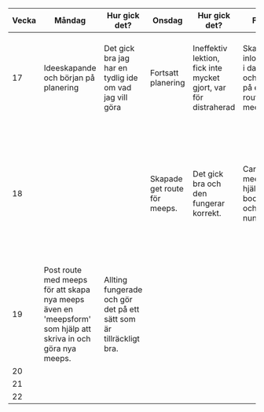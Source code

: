 | Vecka | Måndag | Hur gick det? | Onsdag | Hur gick det? | Fredag | Hur gick det? |
|-------|--------|---------------|--------|---------------|--------|---------------|
| 17    | Ideeskapande och början på planering       | Det gick bra jag har en tydlig ide om vad jag vill göra              | Fortsatt planering        | Ineffektiv lektion, fick inte mycket gjort, var för distraherad              | Skapade inloggstable i databasen och början på en get route för meeps       | Hade lite problem att få meeps routen att fungera men inloggs tablet blev bra              |
| 18    |        |               | Skapade get route för meeps.        | Det gick bra och den fungerar korrekt.             | Cards för meeps med hjälp av bootstrap och nunjucks.       | Det gick bra korten ser bra ut och fungerar även är de ordnade med descending så när man skapar en ny hamnar den längst upp.              |
| 19    | Post route med meeps för att skapa nya meeps även en 'meepsform' som hjälp att skriva in och göra nya meeps.       | Allting fungerade och gör det på ett sätt som är tillräckligt bra.               |        |               |        |               |
| 20    |        |               |        |               |        |               |
| 21    |        |               |        |               |        |               |
| 22    |        |               |        |               |        |               |x1